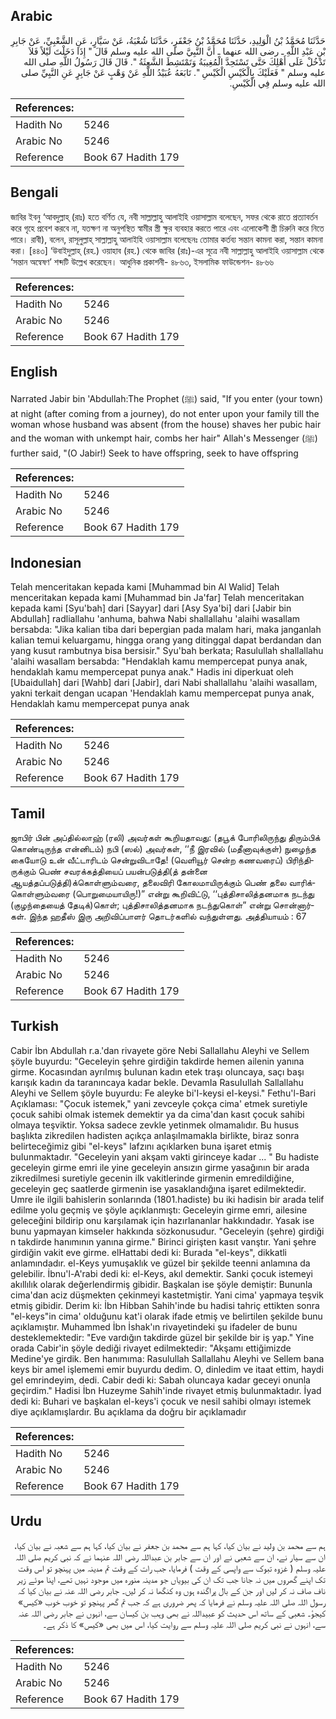 ## Arabic


<div dir="rtl" lang="ar" style={{fontSize:'larger',backgroundColor:'#f8f9fa',padding:20}}>
حَدَّثَنَا مُحَمَّدُ بْنُ الْوَلِيدِ، حَدَّثَنَا مُحَمَّدُ بْنُ جَعْفَرٍ، حَدَّثَنَا شُعْبَةُ، عَنْ سَيَّارٍ، عَنِ الشَّعْبِيِّ، عَنْ جَابِرِ بْنِ عَبْدِ اللَّهِ ـ رضى الله عنهما ـ أَنَّ النَّبِيَّ صلى الله عليه وسلم قَالَ ‏"‏ إِذَا دَخَلْتَ لَيْلاً فَلاَ تَدْخُلْ عَلَى أَهْلِكَ حَتَّى تَسْتَحِدَّ الْمُغِيبَةُ وَتَمْتَشِطَ الشَّعِثَةُ ‏"‏‏.‏ قَالَ قَالَ رَسُولُ اللَّهِ صلى الله عليه وسلم ‏"‏ فَعَلَيْكَ بِالْكَيْسِ الْكَيْسِ ‏"‏‏.‏ تَابَعَهُ عُبَيْدُ اللَّهِ عَنْ وَهْبٍ عَنْ جَابِرٍ عَنِ النَّبِيِّ صلى الله عليه وسلم فِي الْكَيْسِ‏.‏
</div>
<div style={{backgroundColor:'#f8f9fa',padding:20, marginBottom: 10}}><table> <thead> <tr> <th>References:</th> <th></th> </tr> </thead> <tbody><tr><td>Hadith No</td><td>5246</td></tr><tr><td>Arabic No</td><td>5246</td></tr><tr><td>Reference</td><td>Book 67 Hadith 179</td></tr></tbody></table></div>

## Bengali


<div dir="ltr" lang="bn" style={{fontSize:'larger',backgroundColor:'#f8f9fa',padding:20}}>
জাবির ইবনু ‘আবদুল্লাহ্ (রাঃ) হতে বর্ণিত যে, নবী সাল্লাল্লাহু আলাইহি ওয়াসাল্লাম বলেছেন, সফর থেকে রাতে প্রত্যাবর্তন করে গৃহে প্রবেশ করবে না, যতক্ষণ না অনুপস্থিত স্বামীর স্ত্রী ক্ষুর ব্যবহার করতে পারে এবং এলোকেশী স্ত্রী চিরুনি করে নিতে পারে। রাবী), বলেন, রাসূলুল্লাহ্ সাল্লাল্লাহু আলাইহি ওয়াসাল্লাম বলেছেনঃ তোমার কর্তব্য সন্তান কামনা করা, সন্তান কামনা করা। [৪৪৩] ‘উবাইদুল্লাহ্ (রহ.) ওয়াহাব (রহ.) থেকে জাবির (রাঃ)-এর সূত্রে নবী সাল্লাল্লাহু আলাইহি ওয়াসাল্লাম থেকে ‘সন্তান অন্বেষণ’ শব্দটি উল্লেখ করেছেন। আধুনিক প্রকাশনী- ৪৮৬৩, ইসলামিক ফাউন্ডেশন- ৪৮৬৬
</div>
<div style={{backgroundColor:'#f8f9fa',padding:20, marginBottom: 10}}><table> <thead> <tr> <th>References:</th> <th></th> </tr> </thead> <tbody><tr><td>Hadith No</td><td>5246</td></tr><tr><td>Arabic No</td><td>5246</td></tr><tr><td>Reference</td><td>Book 67 Hadith 179</td></tr></tbody></table></div>

## English


<div dir="ltr" lang="en" style={{fontSize:'larger',backgroundColor:'#f8f9fa',padding:20}}>
Narrated Jabir bin 'Abdullah:The Prophet (ﷺ) said, "If you enter (your town) at night (after coming from a journey), do not enter upon your family till the woman whose husband was absent (from the house) shaves her pubic hair and the woman with unkempt hair, combs her hair" Allah's Messenger (ﷺ) further said, "(O Jabir!) Seek to have offspring, seek to have offspring
</div>
<div style={{backgroundColor:'#f8f9fa',padding:20, marginBottom: 10}}><table> <thead> <tr> <th>References:</th> <th></th> </tr> </thead> <tbody><tr><td>Hadith No</td><td>5246</td></tr><tr><td>Arabic No</td><td>5246</td></tr><tr><td>Reference</td><td>Book 67 Hadith 179</td></tr></tbody></table></div>

## Indonesian


<div dir="ltr" lang="id" style={{fontSize:'larger',backgroundColor:'#f8f9fa',padding:20}}>
Telah menceritakan kepada kami [Muhammad bin Al Walid] Telah menceritakan kepada kami [Muhammad bin Ja'far] Telah menceritakan kepada kami [Syu'bah] dari [Sayyar] dari [Asy Sya'bi] dari [Jabir bin Abdullah] radliallahu 'anhuma, bahwa Nabi shallallahu 'alaihi wasallam bersabda: "Jika kalian tiba dari bepergian pada malam hari, maka janganlah kalian temui keluargamu, hingga orang yang ditinggal dapat berdandan dan yang kusut rambutnya bisa bersisir." Syu'bah berkata; Rasulullah shallallahu 'alaihi wasallam bersabda: "Hendaklah kamu mempercepat punya anak, hendaklah kamu mempercepat punya anak." Hadis ini diperkuat oleh [Ubaidullah] dari [Wahb] dari [Jabir], dari Nabi shallallahu 'alaihi wasallam, yakni terkait dengan ucapan 'Hendaklah kamu mempercepat punya anak, Hendaklah kamu mempercepat punya anak
</div>
<div style={{backgroundColor:'#f8f9fa',padding:20, marginBottom: 10}}><table> <thead> <tr> <th>References:</th> <th></th> </tr> </thead> <tbody><tr><td>Hadith No</td><td>5246</td></tr><tr><td>Arabic No</td><td>5246</td></tr><tr><td>Reference</td><td>Book 67 Hadith 179</td></tr></tbody></table></div>

## Tamil


<div dir="ltr" lang="ta" style={{fontSize:'larger',backgroundColor:'#f8f9fa',padding:20}}>
ஜாபிர் பின் அப்தில்லாஹ் (ரலி) அவர்கள் கூறியதாவது: (தபூக் போரிலிருந்து திரும்பிக் கொண்டிருந்த என்னிடம்) நபி (ஸல்) அவர்கள், ‘‘நீ இரவில் (மதீனாவுக்குள்) நுழைந்த கையோடு உன் வீட்டாரிடம் சென்றுவிடாதே! (வெளியூர் சென்ற கணவரைப்) பிரிந்திருக்கும் பெண் சவரக்கத்தியைப் பயன்படுத்தி(த் தன்னை ஆயத்தப்படுத்தி)க்கொள்ளும்வரை, தலைவிரி கோலமாயிருக்கும் பெண் தலை வாரிக்கொள்ளும்வரை (பொறுமையாயிரு!)” என்று கூறிவிட்டு, ‘‘புத்திசாலித்தனமாக நடந்து (குழந்தையைத் தேடிக்)கொள்; புத்திசாலித்தனமாக நடந்துகொள்” என்று சொன்னார்கள். இந்த ஹதீஸ் இரு அறிவிப்பாளர் தொடர்களில் வந்துள்ளது. அத்தியாயம் : 67
</div>
<div style={{backgroundColor:'#f8f9fa',padding:20, marginBottom: 10}}><table> <thead> <tr> <th>References:</th> <th></th> </tr> </thead> <tbody><tr><td>Hadith No</td><td>5246</td></tr><tr><td>Arabic No</td><td>5246</td></tr><tr><td>Reference</td><td>Book 67 Hadith 179</td></tr></tbody></table></div>

## Turkish


<div dir="ltr" lang="tr" style={{fontSize:'larger',backgroundColor:'#f8f9fa',padding:20}}>
Cabir İbn Abdullah r.a.'dan rivayete göre Nebi Sallallahu Aleyhi ve Sellem şöyIe buyurdu: "GeceIeyin şehre girdiğin takdirde hemen ailenin yanına girme. Kocasından ayrıImış buIunan kadın etek traşı oIuncaya, saçı başı karışık kadın da taranıncaya kadar bekle. DevamIa RasuIuIlah Sallallahu Aleyhi ve Sellem şöyIe buyurdu: Fe aIeyke bi'I-keysi eI-keysi." Fethu'l-Bari Açıklaması: "Çocuk istemek," yani zevceyIe çokça cima' etmek suretiyIe çocuk sahibi oImak istemek demektir ya da cima'dan kasıt çocuk sahibi olmaya teşviktir. Yoksa sadece zevkle yetinmek olmamalıdır. Bu husus başlıkta zikredilen hadisten açıkça anIaşıImamakla birlikte, biraz sonra belirteceğimiz gibi "el-keys" lafzını açıklarken buna işaret etmiş buIunmaktadır. "Geceleyin yani akşam vakti girinceye kadar ... " Bu hadiste geceleyin girme emri ile yine geceleyin ansızın girme yasağının bir arada zikredilmesi suretiyle gecenin ilk vakitlerinde girmenin emredildiğine, geceleyin geç saatlerde girmenin ise yasaklandığına işaret edilmektedir. Umre ile ilgili bahislerin sonlarında (1801.hadiste) bu iki hadisin bir arada telif edilme yoIu geçmiş ve şöyle açıklanmıştı: Geceleyin girme emri, ailesine geleceğini bildirip onu karşılamak için hazırlananlar hakkındadır. Yasak ise bunu yapmayan kimseIer hakkında sözkonusudur. "Geceleyin (şehre) girdiği n takdirde hanımının yanına girme." Birinci girişten kasıt vanştır. Yani şehre girdiğin vakit eve girme. elHattabi dedi ki: Burada "el-keys", dikkatli anlamındadır. el-Keys yumuşaklık ve güzel bir şekilde teenni anlamına da gelebilir. İbnu'l-A'rabi dedi ki: el-Keys, akıl demektir. Sanki çocuk istemeyi akıllılık olarak değerlendirmiş gibidir. Başkalan ise şöyle demiştir: Bununla cima'dan aciz düşmekten çekinmeyi kastetmiştir. Yani cima' yapmaya teşvik etmiş gibidir. Derim ki: İbn Hibban Sahih'inde bu hadisi tahriç ettikten sonra "el-keys"in cima' olduğunu kat'i olarak ifade etmiş ve belirtilen şekilde bunu açıklamıştır. Muhammed İbn İshak'ın rivayetindeki şu ifadeler de bunu desteklemektedir: "Eve vardığın takdirde güzel bir şekilde bir iş yap." Yine orada Cabir'in şöyle dediği rivayet edilmektedir: "Akşamı ettiğimizde Medine'ye girdik. Ben hanımıma: Rasulullah Sallallahu Aleyhi ve Sellem bana keys bir amel işlememi emir buyurdu dedim. O, dinledim ve itaat ettim, haydi gel emrindeyim, dedi. Cabir dedi ki: Sabah oluncaya kadar geceyi onunla geçirdim." Hadisi İbn Huzeyme Sahih'inde rivayet etmiş bulunmaktadır. İyad dedi ki: Buhari ve başkalan el-keys'i çocuk ve nesil sahibi olmayı istemek diye açıklamışlardır. Bu açıklama da doğru bir açıklamadır
</div>
<div style={{backgroundColor:'#f8f9fa',padding:20, marginBottom: 10}}><table> <thead> <tr> <th>References:</th> <th></th> </tr> </thead> <tbody><tr><td>Hadith No</td><td>5246</td></tr><tr><td>Arabic No</td><td>5246</td></tr><tr><td>Reference</td><td>Book 67 Hadith 179</td></tr></tbody></table></div>

## Urdu


<div dir="rtl" lang="ur" style={{fontSize:'larger',backgroundColor:'#f8f9fa',padding:20}}>
ہم سے محمد بن ولید نے بیان کیا، کہا ہم سے محمد بن جعفر نے بیان کیا، کہا ہم سے شعبہ نے بیان کیا، ان سے سیار نے، ان سے شعبی نے اور ان سے جابر بن عبداللہ رضی اللہ عنہما نے کہ نبی کریم صلی اللہ علیہ وسلم ( غزوہ تبوک سے واپسی کے وقت ) فرمایا، جب رات کے وقت تم مدینہ میں پہنچو تو اس وقت تک اپنے گھروں میں نہ جانا جب تک ان کی بیویاں جو مدینہ منورہ میں موجود نہیں تھے، اپنا موئے زیر ناف صاف نہ کر لیں اور جن کے بال پراگندہ ہوں وہ کنگھا نہ کر لیں۔ جابر رضی اللہ عنہ نے بیان کیا کہ رسول اللہ صلی اللہ علیہ وسلم نے فرمایا کہ پھر ضروری ہے کہ جب تم گھر پہنچو تو خوب خوب «كيس» کیجؤ۔ شعبی کے ساتھ اس حدیث کو عبیداللہ نے بھی وہب بن کیسان سے، انہوں نے جابر رضی اللہ عنہ سے، انہوں نے نبی کریم صلی اللہ علیہ وسلم سے روایت کیا، اس میں بھی «كيس» کا ذکر ہے۔
</div>
<div style={{backgroundColor:'#f8f9fa',padding:20, marginBottom: 10}}><table> <thead> <tr> <th>References:</th> <th></th> </tr> </thead> <tbody><tr><td>Hadith No</td><td>5246</td></tr><tr><td>Arabic No</td><td>5246</td></tr><tr><td>Reference</td><td>Book 67 Hadith 179</td></tr></tbody></table></div>